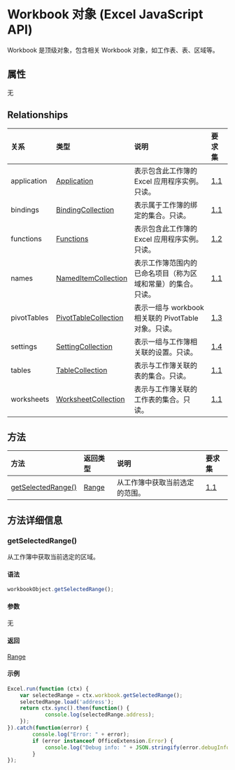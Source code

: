 # <a name="workbook-object-javascript-api-for-excel"></a>Workbook 对象 (Excel JavaScript API)

Workbook 是顶级对象，包含相关 Workbook 对象，如工作表、表、区域等。

## <a name="properties"></a>属性

无

## <a name="relationships"></a>Relationships
| 关系 | 类型    |说明| 要求集|
|:---------------|:--------|:----------|:----|
|application|[Application](application.md)|表示包含此工作簿的 Excel 应用程序实例。只读。|[1.1](../requirement-sets/excel-api-requirement-sets.md)|
|bindings|[BindingCollection](bindingcollection.md)|表示属于工作簿的绑定的集合。只读。|[1.1](../requirement-sets/excel-api-requirement-sets.md)|
|functions|[Functions](functions.md)|表示包含此工作簿的 Excel 应用程序实例。只读。|[1.2](../requirement-sets/excel-api-requirement-sets.md)|
|names|[NamedItemCollection](nameditemcollection.md)|表示工作簿范围内的已命名项目（称为区域和常量）的集合。只读。|[1.1](../requirement-sets/excel-api-requirement-sets.md)|
|pivotTables|[PivotTableCollection](pivottablecollection.md)|表示一组与 workbook 相关联的 PivotTable 对象。只读。|[1.3](../requirement-sets/excel-api-requirement-sets.md)|
|settings|[SettingCollection](settingcollection.md)|表示一组与工作簿相关联的设置。只读。|[1.4](../requirement-sets/excel-api-requirement-sets.md)|
|tables|[TableCollection](tablecollection.md)|表示与工作簿关联的表的集合。只读。|[1.1](../requirement-sets/excel-api-requirement-sets.md)|
|worksheets|[WorksheetCollection](worksheetcollection.md)|表示与工作簿关联的工作表的集合。只读。|[1.1](../requirement-sets/excel-api-requirement-sets.md)|

## <a name="methods"></a>方法

| 方法           | 返回类型    |说明| 要求集|
|:---------------|:--------|:----------|:----|
|[getSelectedRange()](#getselectedrange)|[Range](range.md)|从工作簿中获取当前选定的范围。|[1.1](../requirement-sets/excel-api-requirement-sets.md)|

## <a name="method-details"></a>方法详细信息


### <a name="getselectedrange"></a>getSelectedRange()
从工作簿中获取当前选定的区域。

#### <a name="syntax"></a>语法
```js
workbookObject.getSelectedRange();
```

#### <a name="parameters"></a>参数
无

#### <a name="returns"></a>返回
[Range](range.md)

#### <a name="examples"></a>示例

```js
Excel.run(function (ctx) { 
    var selectedRange = ctx.workbook.getSelectedRange();
    selectedRange.load('address');
    return ctx.sync().then(function() {
            console.log(selectedRange.address);
    });
}).catch(function(error) {
        console.log("Error: " + error);
        if (error instanceof OfficeExtension.Error) {
            console.log("Debug info: " + JSON.stringify(error.debugInfo));
        }
});
```